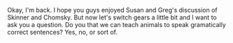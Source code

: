 Okay, I'm back. I hope you guys enjoyed Susan and Greg's discussion of Skinner
and Chomsky. But now let's switch gears a little bit and I want to ask you a
question. Do you that we can teach animals to speak gramatically correct
sentences? Yes, no, or sort of.
